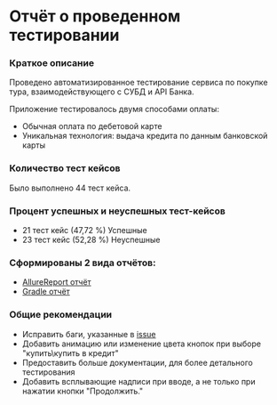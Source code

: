 # Отчёт о проведенном тестировании

### Краткое описание

Проведено автоматизированное тестирование сервиса по покупке тура, взаимодействующего с СУБД и API Банка.

Приложение тестировалось двумя способами оплаты:
* Обычная оплата по дебетовой карте
* Уникальная технология: выдача кредита по данным банковской карты

### Количество тест кейсов
Было выполнено 44 тест кейса.

### Процент успешных и неуспешных тест-кейсов
* 21 тест кейс (47,72 %) Успешные
* 23 тест кейс (52,28 %) Неуспешные

### Сформированы 2 вида отчётов:
* [AllureReport отчёт](https://github.com/FrustratTr/QA_diplom/issues/1)
* [Gradle отчёт](https://github.com/FrustratTr/QA_diplom/issues/2)

### Общие рекомендации
* Исправить баги, указанные в [issue](https://github.com/FrustratTr/QA_diplom/issues)
* Добавить анимацию или изменение цвета кнопок при выборе "купить\купить в кредит"
* Предоставить больше документации, для более детального тестирования
* Добавить всплывающие надписи при вводе, а не только при нажатии кнопки "Продолжить."
